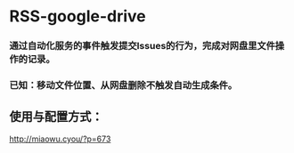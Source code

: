 # RSS-google-drive

### 通过自动化服务的事件触发提交Issues的行为，完成对网盘里文件操作的记录。
### 已知：移动文件位置、从网盘删除不触发自动生成条件。



## 使用与配置方式：
http://miaowu.cyou/?p=673
